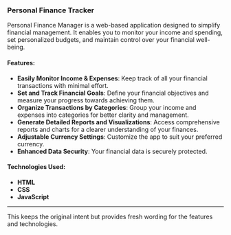 

### Personal Finance Tracker

Personal Finance Manager is a web-based application designed to simplify financial management. It enables you to monitor your income and spending, set personalized budgets, and maintain control over your financial well-being.

#### Features:
- **Easily Monitor Income & Expenses**: Keep track of all your financial transactions with minimal effort.
- **Set and Track Financial Goals**: Define your financial objectives and measure your progress towards achieving them.
- **Organize Transactions by Categories**: Group your income and expenses into categories for better clarity and management.
- **Generate Detailed Reports and Visualizations**: Access comprehensive reports and charts for a clearer understanding of your finances.
- **Adjustable Currency Settings**: Customize the app to suit your preferred currency.
- **Enhanced Data Security**: Your financial data is securely protected.

#### Technologies Used:
- **HTML**
- **CSS**
- **JavaScript**

---

This keeps the original intent but provides fresh wording for the features and technologies.
